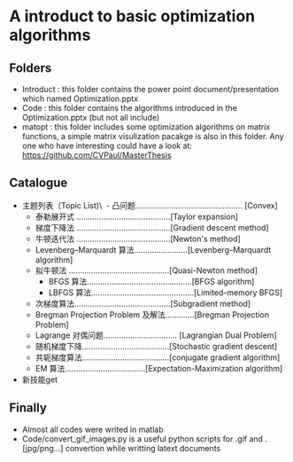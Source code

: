 # A introduct to basic optimization algorithms

## Folders
- Introduct : this folder contains the power point document/presentation which named Optimization.pptx
- Code : this folder contains the algorithms introduced in the Optimization.pptx (but not all include)
- matopt : this folder includes some optimization algorithms on matrix functions, a simple matrix visulization pacakge is also in this folder. Any one who have interesting could have a look at: https://github.com/CVPaul/MasterThesis

## Catalogue
- 主题列表（Topic List)\\
  - 凸问题………………………………………… [Convex]
  - 泰勒展开式 ……………………………………[Taylor expansion]
  - 梯度下降法 ……………………………………[Gradient descent method]
  - 牛顿迭代法 ……………………………………[Newton's method]
  - Levenberg–Marquardt 算法……………………[Levenberg–Marquardt algorithm]
  - 拟牛顿法 ………………………………………[Quasi-Newton method]
    - BFGS 算法……………………………………..…[BFGS algorithm]
    - LBFGS 算法…………………………………..…..[Limited-memory BFGS]
  - 次梯度算法…………………………………….[Subgradient method]
  - Bregman Projection Problem 及解法………….[Bregman Projection Problem]
  - Lagrange 对偶问题…………………………… [Lagrangian Dual Problem]
  - 随机梯度下降…………………………………[Stochastic gradient descent]
  - 共轭梯度算法…………………………………[conjugate gradient algorithm]
  - EM 算法………………………………[Expectation-Maximization algorithm]
- 新技能get

## Finally
- Almost all codes were writed in matlab 
- Code/convert\_gif\_images.py is a useful python scripts for .gif and .[jpg/png...] convertion while writting latext documents
